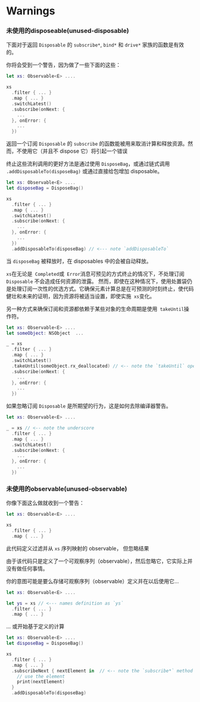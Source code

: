 Warnings
========

### 未使用的disposeable(unused-disposable)

下面对于返回 `Disposable` 的 `subscribe*`, `bind*` 和 `drive*` 家族的函数是有效的。

你将会受到一个警告，因为做了一些下面的这些：

```Swift
let xs: Observable<E> ....

xs
  .filter { ... }
  .map { ... }
  .switchLatest()
  .subscribe(onNext: {
    ...
  }, onError: {
    ...
  })
```

返回一个订阅 `Disposable` 的 `subscribe` 的函数能被用来取消计算和释放资源。然而，不使用它（并且不 dispose 它）将引起一个错误

终止这些流利调用的更好方法是通过使用 `DisposeBag`，或通过链式调用 `.addDisposableTo(disposeBag)` 或通过直接给包增加 disposable。

```Swift
let xs: Observable<E> ....
let disposeBag = DisposeBag()

xs
  .filter { ... }
  .map { ... }
  .switchLatest()
  .subscribe(onNext: {
    ...
  }, onError: {
    ...
  })
  .addDisposableTo(disposeBag) // <--- note `addDisposableTo`
```

当 `disposeBag` 被释放时，在 disposables 中的会被自动释放。

`xs`在无论是` Completed`或` Error`消息可预见的方式终止的情况下，不处理订阅 `Disposable` 不会造成任何资源的泄露。 然而，即使在这种情况下，使用处置袋仍是处理订阅一次性的优选方式。它确保元素计算总是在可预测的时刻终止，使代码健壮和未来的证明，因为资源将被适当设置，即使实施` xs`变化。

另一种方式来确保订阅和资源都依赖于某些对象的生命周期是使用` takeUntil`操作符。

```Swift
let xs: Observable<E> ....
let someObject: NSObject  ...

_ = xs
  .filter { ... }
  .map { ... }
  .switchLatest()
  .takeUntil(someObject.rx_deallocated) // <-- note the `takeUntil` operator
  .subscribe(onNext: {
    ...
  }, onError: {
    ...
  })
```

如果忽略订阅 `Disposable` 是所期望的行为，这是如何去除编译器警告。

```Swift
let xs: Observable<E> ....

_ = xs // <-- note the underscore
  .filter { ... }
  .map { ... }
  .switchLatest()
  .subscribe(onNext: {
    ...
  }, onError: {
    ...
  })
```

### 未使用的observable(unused-observable)

你像下面这么做就收到一个警告：

```Swift
let xs: Observable<E> ....

xs
  .filter { ... }
  .map { ... }
```

此代码定义过滤并从 `xs` 序列映射的 observable， 但忽略结果

由于该代码只是定义了一个可观察序列（observable），然后忽略它，它实际上并没有做任何事情。

你的意图可能是要么存储可观察序列（observable）定义并在以后使用它...

```Swift
let xs: Observable<E> ....

let ys = xs // <--- names definition as `ys`
  .filter { ... }
  .map { ... }
```

... 或开始基于定义的计算

```Swift
let xs: Observable<E> ....
let disposeBag = DisposeBag()

xs
  .filter { ... }
  .map { ... }
  .subscribeNext { nextElement in  // <-- note the `subscribe*` method
    // use the element
    print(nextElement)
  }
  .addDisposableTo(disposeBag)
```

